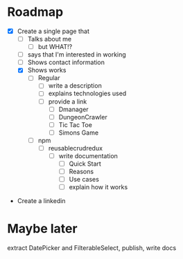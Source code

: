 # Roadmap
- [X] Create a single page that
  - [ ] Talks about me
    - [ ] but WHAT!?
  - [ ] says that I'm interested in working
  - [ ] Shows contact information
  - [X] Shows works
    - [ ] Regular
      - [ ] write a description
      - [ ] explains technologies used
      - [ ] provide a link
        - [ ] Dmanager
        - [ ] DungeonCrawler
        - [ ] Tic Tac Toe
        - [ ] Simons Game
    - [ ] npm 
      - [ ] reusablecrudredux
        - [ ] write documentation
          - [ ] Quick Start
          - [ ] Reasons
          - [ ] Use cases
          - [ ] explain how it works
- Create a linkedin

# Maybe later
  extract DatePicker and FilterableSelect, publish, write docs
